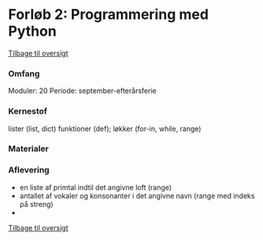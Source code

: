 # Forløb 2: Programmering med Python

[Tilbage til oversigt](0-studieplan.md)

### Omfang
Moduler: 20 
Periode: september-efterårsferie 
### Kernestof
lister (list, dict)
funktioner (def);
løkker (for-in, while, range)
### Materialer
### Aflevering
* en liste af primtal indtil det angivne loft (range)
* antallet af vokaler og konsonanter i det angivne navn (range med indeks på streng)
* 

[Tilbage til oversigt](0-studieplan.md)